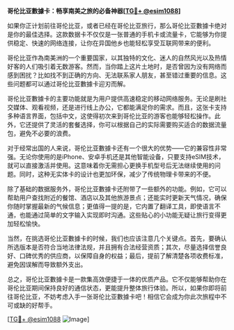 **哥伦比亚數據卡：畅享南美之旅的必备神器[[TG💪+ @esim1088](https://t.me/s/esim1088)]**

如果你正计划前往哥伦比亚，或者已经在哥伦比亚旅行，那么哥伦比亚數據卡绝对是你的最佳选择。这款数据卡不仅仅是一张普通的手机卡或流量卡，它能够为你提供稳定、快速的网络连接，让你在异国他乡也能轻松享受互联网带来的便利。

哥伦比亚作為南美洲的一个重要国家，以其独特的文化、迷人的自然风光以及热情好客的人们吸引着无数游客。然而，当你踏上这片土地时，是否曾因为没有网络而感到困扰？比如找不到正确的方向、无法联系家人朋友，甚至错过重要的信息。这些问题都可以通过哥伦比亚數據卡迎刃而解。

哥伦比亚數據卡的主要功能就是为用户提供高速稳定的移动网络服务。无论是刷社交媒体、观看视频，还是进行线上办公，它都能满足你的需求。而且，这张卡支持多种语言界面，包括中文，这使得初次来到哥伦比亚的游客也能够轻松操作。此外，它还提供了灵活的套餐选择，你可以根据自己的实际需要购买适合的数据流量包，避免不必要的浪费。

对于经常出国的人来说，哥伦比亚數據卡还有一个很大的优势——它的兼容性非常强。无论你使用的是iPhone、安卓手机还是其他智能设备，只要支持eSIM技术，就可以直接激活并使用。这意味着你无需担心更换手机型号后无法继续使用的问题。同时，这种无实体卡的设计也更加环保，减少了传统物理卡带来的不便。

除了基础的数据服务外，哥伦比亚數據卡还附带了一些额外的功能。例如，它可以帮助用户查找附近的餐馆、酒店以及其他旅游景点；还能实时更新天气情况，确保你随时掌握最新的气候信息；更值得一提的是，它内置了翻译工具，即使语言不通，也能通过简单的文字输入实现即时沟通。这些贴心的小功能无疑让旅行变得更加轻松愉快。

当然，在挑选哥伦比亚數據卡的时候，我们也应该注意几个关键点。首先，要确认所选版本是否符合当地法律法规，并且拥有合法经营资质；其次，尽量选择信誉良好、口碑优秀的供应商，以保障自身的权益；最后，提前了解清楚各项收费标准，避免因误解而导致额外支出。

总之，哥伦比亚數據卡是一款集高效便捷于一体的优质产品。它不仅能够帮助你在哥伦比亚期间保持良好的通信状态，更能提升整体旅行体验。所以，如果你即将前往哥伦比亚，不妨考虑入手一张哥伦比亚數據卡吧！相信它会成为你此次旅程中不可或缺的好帮手。

[[TG💪+ @esim1088](https://t.me/s/esim1088) ![Image](https://i.postimg.cc/4NQfJmqS/Snipaste-2025-05-13-00-14-12.png)]